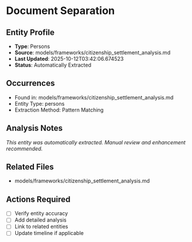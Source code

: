 # Document Separation

## Entity Profile
- **Type**: Persons
- **Source**: models/frameworks/citizenship_settlement_analysis.md
- **Last Updated**: 2025-10-12T03:42:06.674523
- **Status**: Automatically Extracted

## Occurrences
- Found in: models/frameworks/citizenship_settlement_analysis.md
- Entity Type: persons
- Extraction Method: Pattern Matching

## Analysis Notes
*This entity was automatically extracted. Manual review and enhancement recommended.*

## Related Files
- models/frameworks/citizenship_settlement_analysis.md

## Actions Required
- [ ] Verify entity accuracy
- [ ] Add detailed analysis
- [ ] Link to related entities
- [ ] Update timeline if applicable
